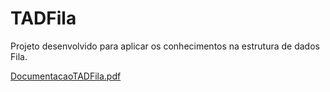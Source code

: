 # TADFila
Projeto desenvolvido para aplicar os conhecimentos na estrutura de dados Fila.

[DocumentacaoTADFila.pdf](https://github.com/LeonardoSanga/TADFila/files/10475027/DocumentacaoTADFila.pdf)

